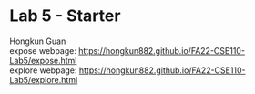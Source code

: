 # Lab 5 - Starter
Hongkun Guan  
expose webpage: https://hongkun882.github.io/FA22-CSE110-Lab5/expose.html  
explore webpage: https://hongkun882.github.io/FA22-CSE110-Lab5/explore.html  
